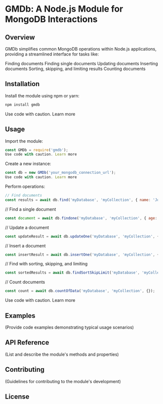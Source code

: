 # GMDb: A Node.js Module for MongoDB Interactions

## Overview

GMDb simplifies common MongoDB operations within Node.js applications, providing a streamlined interface for tasks like:

Finding documents
Finding single documents
Updating documents
Inserting documents
Sorting, skipping, and limiting results
Counting documents
## Installation

Install the module using npm or yarn:

```bash
npm install gmdb
```
Use code with caution. Learn more
## Usage

Import the module:
```JavaScript
const GMDb = require('gmdb');
Use code with caution. Learn more
```
Create a new instance:
```JavaScript
const db = new GMDb('your_mongodb_connection_url');
Use code with caution. Learn more
```
Perform operations:
```JavaScript
// Find documents
const results = await db.find('myDatabase', 'myCollection', { name: 'John' });
```
// Find a single document
```JavaScript
const document = await db.findone('myDatabase', 'myCollection', { age: 30 });
```

// Update a document
```JavaScript
const updateResult = await db.updateOne('myDatabase', 'myCollection', { name: 'John' }, { $set: { age: 35 } });
```

// Insert a document
```JavaScript
const insertResult = await db.insertOne('myDatabase', 'myCollection', { name: 'Alice', age: 25 });
```
// Find with sorting, skipping, and limiting
```JavaScript
const sortedResults = await db.findSortSkipLimit('myDatabase', 'myCollection', {}, { age: 1 }, 5, 10);
```

// Count documents
```JavaScript
const count = await db.countOfData('myDatabase', 'myCollection', {});
```

Use code with caution. Learn more
## Examples

(Provide code examples demonstrating typical usage scenarios)

## API Reference

(List and describe the module's methods and properties)

## Contributing

(Guidelines for contributing to the module's development)

## License